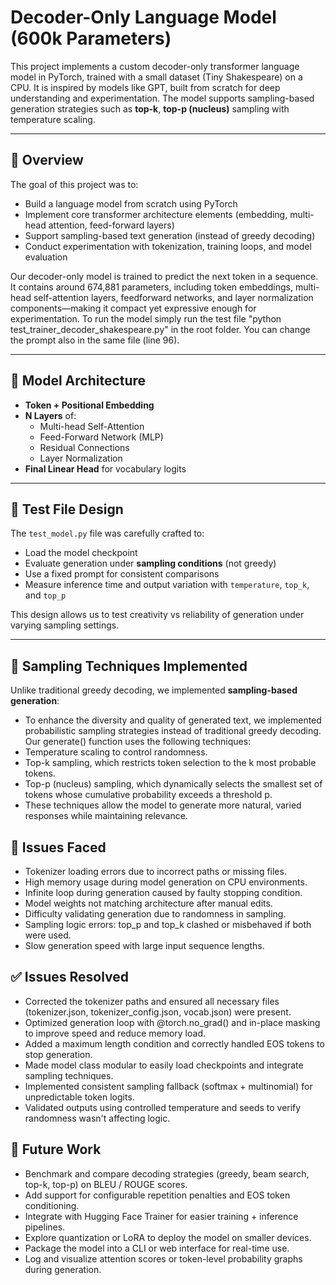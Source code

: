 # Decoder-Only Language Model (600k Parameters)

This project implements a custom decoder-only transformer language model in PyTorch, trained with a small dataset (Tiny Shakespeare) on a CPU. It is inspired by models like GPT, built from scratch for deep understanding and experimentation. The model supports sampling-based generation strategies such as **top-k**, **top-p (nucleus)** sampling with temperature scaling.

---

## 🚀 Overview

The goal of this project was to:
- Build a language model from scratch using PyTorch
- Implement core transformer architecture elements (embedding, multi-head attention, feed-forward layers)
- Support sampling-based text generation (instead of greedy decoding)
- Conduct experimentation with tokenization, training loops, and model evaluation

Our decoder-only model is trained to predict the next token in a sequence. It contains around 674,881 parameters, including token embeddings, multi-head self-attention layers, feedforward networks, and layer normalization components—making it compact yet expressive enough for experimentation. To run the model simply run the test file "python test_trainer_decoder_shakespeare.py" in the root folder. You can change the prompt also in the same file (line 96).

---

## 🧠 Model Architecture

- **Token + Positional Embedding**
- **N Layers** of:
  - Multi-head Self-Attention
  - Feed-Forward Network (MLP)
  - Residual Connections
  - Layer Normalization
- **Final Linear Head** for vocabulary logits

---

## 🧪 Test File Design

The `test_model.py` file was carefully crafted to:
- Load the model checkpoint
- Evaluate generation under **sampling conditions** (not greedy)
- Use a fixed prompt for consistent comparisons
- Measure inference time and output variation with `temperature`, `top_k`, and `top_p`

This design allows us to test creativity vs reliability of generation under varying sampling settings.

---

## 🎲 Sampling Techniques Implemented

Unlike traditional greedy decoding, we implemented **sampling-based generation**:

- To enhance the diversity and quality of generated text, we implemented probabilistic sampling strategies instead of traditional greedy decoding. Our generate() function uses the following techniques:
- Temperature scaling to control randomness.
- Top-k sampling, which restricts token selection to the k most probable tokens.
- Top-p (nucleus) sampling, which dynamically selects the smallest set of tokens whose cumulative probability exceeds a threshold p.
- These techniques allow the model to generate more natural, varied responses while maintaining relevance.

## 🐛 Issues Faced

- Tokenizer loading errors due to incorrect paths or missing files.
- High memory usage during model generation on CPU environments.
- Infinite loop during generation caused by faulty stopping condition.
- Model weights not matching architecture after manual edits.
- Difficulty validating generation due to randomness in sampling.
- Sampling logic errors: top_p and top_k clashed or misbehaved if both were used.
- Slow generation speed with large input sequence lengths.

## ✅ Issues Resolved

- Corrected the tokenizer paths and ensured all necessary files (tokenizer.json, tokenizer_config.json, vocab.json) were present.
- Optimized generation loop with @torch.no_grad() and in-place masking to improve speed and reduce memory load.
- Added a maximum length condition and correctly handled EOS tokens to stop generation.
- Made model class modular to easily load checkpoints and integrate sampling techniques.
- Implemented consistent sampling fallback (softmax + multinomial) for unpredictable token logits.
- Validated outputs using controlled temperature and seeds to verify randomness wasn't affecting logic.

## 🚧 Future Work

- Benchmark and compare decoding strategies (greedy, beam search, top-k, top-p) on BLEU / ROUGE scores.
- Add support for configurable repetition penalties and EOS token conditioning.
- Integrate with Hugging Face Trainer for easier training + inference pipelines.
- Explore quantization or LoRA to deploy the model on smaller devices.
- Package the model into a CLI or web interface for real-time use.
- Log and visualize attention scores or token-level probability graphs during generation.
